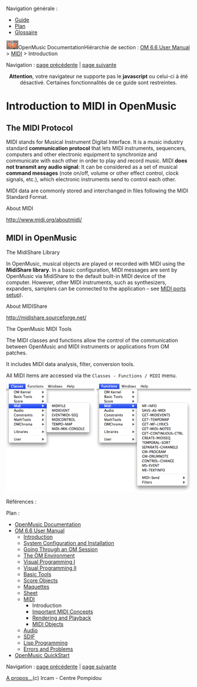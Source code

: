 <div id="tplf" class="tplPage">

<div id="tplh">

<span class="hidden">Navigation générale : </span>

  - [<span>Guide</span>](OM-Documentation.md)
  - [<span>Plan</span>](OM-Documentation_1.md)
  - [<span>Glossaire</span>](OM-Documentation_2.md)

</div>

<div id="tplt">

![empty.gif](../tplRes/page/empty.gif)![logoom1.png](../res/logoom1.png)<span class="tplTi">OpenMusic
Documentation</span><span class="sw_outStack_navRoot"><span class="hidden">Hiérarchie
de section : </span>[<span>OM 6.6 User
Manual</span>](OM-User-Manual.md)<span class="stkSep"> \>
</span>[<span>MIDI</span>](MIDI.md)<span class="stkSep"> \>
</span><span class="stkSel_yes"><span>Introduction</span></span></span>

</div>

<div class="tplNav">

<span class="hidden">Navigation : </span>[<span>page
précédente</span>](MIDI.md "page précédente(MIDI)")<span class="hidden">
| </span>[<span>page
suivante</span>](MIDI-Concepts.md "page suivante(Important MIDI Concepts)")

</div>

<div id="tplc" class="tplc_out_yes">

<div style="text-align: center;">

**Attention**, votre navigateur ne supporte pas le **javascript** ou
celui-ci à été désactivé. Certaines fonctionnalités de ce guide sont
restreintes.

</div>

<div class="headCo">

# <span>Introduction to MIDI in OpenMusic</span>

<div class="headCo_co">

<div>

<div class="part">

## <span>The MIDI Protocol</span>

<div class="part_co">

<div class="infobloc">

<div class="txt">

MIDI stands for Musical Instrument Digital Interface. It is a music
industry standard **communication protocol** that lets MIDI instruments,
sequencers, computers and other electronic equipment to synchronize and
communicate with each other in order to play and record music. MIDI
**does not transmit any audio signal**: It can be considered as a set of
musical **command messages** (note on/off, volume or other effect
control, clock signals, etc.), which electronic instruments send to
control each other.

MIDI data are commonly stored and interchanged in files following the
MIDI Standard Format.

</div>

</div>

<div class="bloc complement">

<div class="bloc_ti complement_ti">

<span>About MIDI</span>

</div>

<div class="txt">

[<span>http://www.midi.org/aboutmidi/</span>](http://www.midi.org/aboutmidi/ "http://www.midi.org/aboutmidi/ (nouvelle fenêtre)")

</div>

</div>

</div>

</div>

<div class="part">

## <span>MIDI in OpenMusic</span>

<div class="part_co">

<div class="infobloc">

<div class="infobloc_ti">

<span>The MidiShare Library</span>

</div>

<div class="txt">

In OpenMusic, musical objects are played or recorded with MIDI using the
**MidiShare library**. In a basic configuration, MIDI messages are sent
by OpenMusic via MidiShare to the default built-in MIDI device of the
computer. However, other MIDI instruments, such as synthesizers,
expanders, samplers can be connected to the application – see
[<span>MIDI ports setup</span>](MIDI-Ports.md)).

</div>

</div>

<div class="bloc complement">

<div class="bloc_ti complement_ti">

<span>About MIDIShare</span>

</div>

<div class="txt">

[<span>http://midishare.sourceforge.net/</span>](http://midishare.sourceforge.net/ "http://midishare.sourceforge.net/ (nouvelle fenêtre)")

</div>

</div>

<div class="infobloc">

<div class="infobloc_ti">

<span>The OpenMusic MIDI Tools</span>

</div>

<div class="txt">

The MIDI classes and functions allow the control of the communication
between OpenMusic and MIDI instruments or applications from OM patches.

It includes MIDI data analysis, filter, conversion tools.

All MIDI items are accessed via the `Classes - Functions / MIDI` menu.

</div>

<div class="caption">

<div class="caption_co">

![midimenus.png](../res/midimenus.png)

</div>

</div>

</div>

</div>

</div>

</div>

</div>

</div>

<span class="hidden">Références : </span>

</div>

<div id="tplo" class="tplo_out_yes">

<div class="tplOTp">

<div class="tplOBm">

<div id="mnuFrm">

<span class="hidden">Plan :</span>

<div id="mnuFrmUp" onmouseout="menuScrollTiTask.fSpeed=0;" onmouseover="if(menuScrollTiTask.fSpeed&gt;=0) {menuScrollTiTask.fSpeed=-2; scTiLib.addTaskNow(menuScrollTiTask);}" onclick="menuScrollTiTask.fSpeed-=2;" style="display: none;">

<span id="mnuFrmUpLeft">[](#)</span><span id="mnuFrmUpCenter"></span><span id="mnuFrmUpRight"></span>

</div>

<div id="mnuScroll">

  - [<span>OpenMusic Documentation</span>](OM-Documentation.md)
  - [<span>OM 6.6 User Manual</span>](OM-User-Manual.md)
      - [<span>Introduction</span>](00-Sommaire.md)
      - [<span>System Configuration and
        Installation</span>](Installation.md)
      - [<span>Going Through an OM Session</span>](Goingthrough.md)
      - [<span>The OM Environment</span>](Environment.md)
      - [<span>Visual Programming I</span>](BasicVisualProgramming.md)
      - [<span>Visual Programming
        II</span>](AdvancedVisualProgramming.md)
      - [<span>Basic Tools</span>](BasicObjects.md)
      - [<span>Score Objects</span>](ScoreObjects.md)
      - [<span>Maquettes</span>](Maquettes.md)
      - [<span>Sheet</span>](Sheet.md)
      - [<span>MIDI</span>](MIDI.md)
          - <span id="i2" class="outLeftSel_yes"><span>Introduction</span></span>
          - [<span>Important MIDI Concepts</span>](MIDI-Concepts.md)
          - [<span>Rendering and Playback</span>](MIDI-Playback.md)
          - [<span>MIDI Objects</span>](MIDI-Objects.md)
      - [<span>Audio</span>](Audio.md)
      - [<span>SDIF</span>](SDIF.md)
      - [<span>Lisp Programming</span>](Lisp.md)
      - [<span>Errors and Problems</span>](errors.md)
  - [<span>OpenMusic QuickStart</span>](QuickStart-Chapters.md)

</div>

<div id="mnuFrmDown" onmouseout="menuScrollTiTask.fSpeed=0;" onmouseover="if(menuScrollTiTask.fSpeed&lt;=0) {menuScrollTiTask.fSpeed=2; scTiLib.addTaskNow(menuScrollTiTask);}" onclick="menuScrollTiTask.fSpeed+=2;" style="display: none;">

<span id="mnuFrmDownLeft">[](#)</span><span id="mnuFrmDownCenter"></span><span id="mnuFrmDownRight"></span>

</div>

</div>

</div>

</div>

</div>

<div class="tplNav">

<span class="hidden">Navigation : </span>[<span>page
précédente</span>](MIDI.md "page précédente(MIDI)")<span class="hidden">
| </span>[<span>page
suivante</span>](MIDI-Concepts.md "page suivante(Important MIDI Concepts)")

</div>

<div id="tplb">

[<span>A propos...</span>](OM-Documentation_3.md)(c) Ircam - Centre
Pompidou

</div>

</div>
